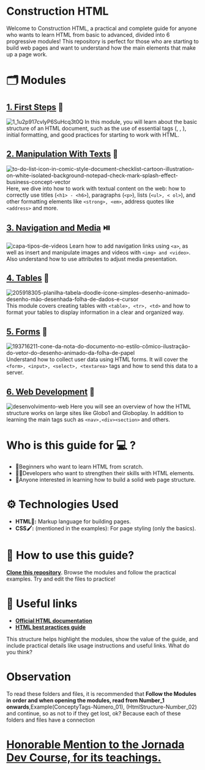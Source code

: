 # Construction HTML
Welcome to Construction HTML, a practical and complete guide for anyone who wants to learn HTML from basic to advanced, divided into 6 progressive modules! This repository is perfect for those who are starting to build web pages and want to understand how the main elements that make up a page work.

# 🗂️ Modules
## [1. First Steps](https://github.com/Karlos-Eduardo-Mrqs/Construction-Html-Css-Javascript/tree/main/Construction-Html/Module%20-%201(First%20Pass)) 💓
![1_1u2p917cvlyP6SuHcq3t0Q](https://github.com/user-attachments/assets/4e2105ab-5cdb-4b43-ad91-7316b9d5eb58)
In this module, you will learn about the basic structure of an HTML document, such as the use of essential tags (<html>, <head>, <body>), initial formatting, and good practices for starting to work with HTML.
## [2. Manipulation With Texts](https://github.com/Karlos-Eduardo-Mrqs/Construction-Html-Css-Javascript/tree/main/Construction-Html/Module%20-%202(Manipulation%20With%20Texts)) 📖
![to-do-list-icon-in-comic-style-document-checklist-cartoon-illustration-on-white-isolated-background-notepad-check-mark-splash-effect-business-concept-vector](https://github.com/user-attachments/assets/903a94f6-0cdb-4975-b34f-8ebd80b2315c)
Here, we dive into how to work with textual content on the web: how to correctly use titles (``<h1> - <h6>``), paragraphs (``<p>``), lists (``<ul>, < ol>``), and other formatting elements like ``<strong>, <em>``, address quotes like ``<address>`` and more.
## [3. Navigation and Media](https://github.com/Karlos-Eduardo-Mrqs/Construction-Html-Css-Javascript/tree/main/Construction-Html/Module%20-%203(Navegation%20e%20Media)) ⏯️
![capa-tipos-de-videos](https://github.com/user-attachments/assets/ce802317-77b2-42e3-a946-d2a85e92922e)
Learn how to add navigation links using ``<a>``, as well as insert and manipulate images and videos with ``<img> and <video>``. Also understand how to use attributes to adjust media presentation.
## [4. Tables](https://github.com/Karlos-Eduardo-Mrqs/Construction-Html-Css-Javascript/tree/main/Construction-Html/Module%20-%204(Tables)/Tables_Number_09) 📑
![205918305-planilha-tabela-doodle-ícone-simples-desenho-animado-desenho-mão-desenhada-folha-de-dados-e-cursor](https://github.com/user-attachments/assets/f4518924-2b32-4d5e-b783-547adc543463)
This module covers creating tables with ``<table>, <tr>, <td>`` and how to format your tables to display information in a clear and organized way.
## [5. Forms](https://github.com/Karlos-Eduardo-Mrqs/Construction-Html-Css-Javascript/tree/main/Construction-Html/Module%20-%205(Forms)) 📝
![193716211-cone-da-nota-do-documento-no-estilo-cômico-ilustração-do-vetor-do-desenho-animado-da-folha-de-papel](https://github.com/user-attachments/assets/e708296d-e6c8-4cbd-bfdf-25977e4a8b2d)
Understand how to collect user data using HTML forms. It will cover the ``<form>, <input>, <select>, <textarea>`` tags and how to send this data to 
a server.
## [6. Web Development](https://github.com/Karlos-Eduardo-Mrqs/Construction-Html-Css-Javascript/tree/main/Construction-Html/Module%20-%206(Developing%20In%20Web)) 📔
![desenvolvimento-web](https://github.com/user-attachments/assets/6a70e47a-e148-4461-a47e-58f67a1e86a2)
Here you will see an overview of how the HTML structure works on large sites like Globo1 and Globoplay. In addition to learning the main tags such as ``<nav>,<div><section>`` and others.

# Who is this guide for 💻 ?
- 🔰Beginners who want to learn HTML from scratch.
- 👨‍🎓Developers who want to strengthen their skills with HTML elements.
- 🙆Anyone interested in learning how to build a solid web page structure.

# ⚙️ Technologies Used
- **HTML🏬:** Markup language for building pages.
- **CSS🖌️:** (mentioned in the examples): For page styling (only the basics).

# 🌟 How to use this guide?
**[Clone this repository](https://github.com/seuusuario/construction-html.git)**. Browse the modules and follow the practical examples. Try and edit the files to practice!

# 🔗 Useful links
- **[Official HTML documentation](https://developer.mozilla.org/pt-BR/docs/Web/HTML)**
- **[HTML best practices guide](https://www.w3schools.com/html/default.asp)**


This structure helps highlight the modules, show the value of the guide, and include practical details like usage instructions and useful links. What do you think?
# Observation 
To read these folders and files, it is recommended that **Follow the Modules in order and when opening the modules, read from Number_1 onwards**,Example(ConceptyTags-Número_01), (HtmlStructure-Number_02) and continue, so as not to if they get lost, ok? Because each of these folders and files have a connection

# [Honorable Mention to the Jornada Dev Course, for its teachings.](https://jornadadodev.com.br/cursos/front-end/html5)
